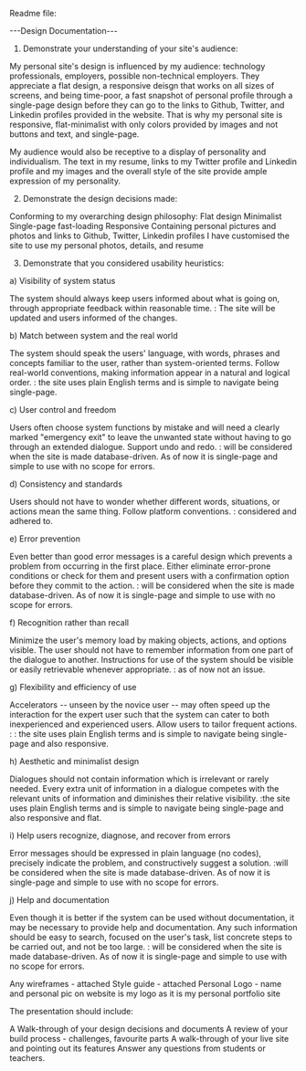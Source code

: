 Readme file:

---Design Documentation---

1) Demonstrate your understanding of your site's audience:

My personal site's design is influenced by my audience: technology professionals, employers, possible non-technical employers. They appreciate a flat design, a responsive deisgn that works on all sizes of screens, and being time-poor, a fast snapshot of personal profile through a single-page design before they can go to the links to Github, Twitter, and Linkedin profiles provided in the website. That is why my personal site is responsive, flat-minimalist with only colors provided by images and not buttons and text, and single-page.

My audience would also be receptive to a display of personality and individualism. The text in my resume, links to my Twitter profile and Linkedin profile and my images and the overall style of the site provide ample expression of my personality.  

2) Demonstrate the design decisions made:

Conforming to my overarching design philosophy:
Flat design
Minimalist
Single-page fast-loading
Responsive
Containing personal pictures and photos and links to Github, Twitter, Linkedin profiles
I have customised the site to use my personal photos, details, and resume


3) Demonstrate that you considered usability heuristics:

a) Visibility of system status

The system should always keep users informed about what is going on, through appropriate feedback within reasonable time. : The site will be updated and users informed of the changes. 

b) Match between system and the real world

The system should speak the users' language, with words, phrases and concepts familiar to the user, rather than system-oriented terms. Follow real-world conventions, making information appear in a natural and logical order. : the site uses plain English terms and is simple to navigate being single-page. 

c) User control and freedom

Users often choose system functions by mistake and will need a clearly marked "emergency exit" to leave the unwanted state without having to go through an extended dialogue. Support undo and redo. : will be considered when the site is made database-driven. As of now it is single-page and simple to use with no scope for errors. 

d) Consistency and standards

Users should not have to wonder whether different words, situations, or actions mean the same thing. Follow platform conventions. : considered and adhered to. 

e) Error prevention

Even better than good error messages is a careful design which prevents a problem from occurring in the first place. Either eliminate error-prone conditions or check for them and present users with a confirmation option before they commit to the action. : will be considered when the site is made database-driven. As of now it is single-page and simple to use with no scope for errors. 

f) Recognition rather than recall

Minimize the user's memory load by making objects, actions, and options visible. The user should not have to remember information from one part of the dialogue to another. Instructions for use of the system should be visible or easily retrievable whenever appropriate. : as of now not an issue.

g) Flexibility and efficiency of use

Accelerators -- unseen by the novice user -- may often speed up the interaction for the expert user such that the system can cater to both inexperienced and experienced users. Allow users to tailor frequent actions. :  : the site uses plain English terms and is simple to navigate being single-page and also responsive. 

h) Aesthetic and minimalist design

Dialogues should not contain information which is irrelevant or rarely needed. Every extra unit of information in a dialogue competes with the relevant units of information and diminishes their relative visibility. :the site uses plain English terms and is simple to navigate being single-page and also responsive and flat. 

i) Help users recognize, diagnose, and recover from errors

Error messages should be expressed in plain language (no codes), precisely indicate the problem, and constructively suggest a solution. :will be considered when the site is made database-driven. As of now it is single-page and simple to use with no scope for errors. 

j) Help and documentation

Even though it is better if the system can be used without documentation, it may be necessary to provide help and documentation. Any such information should be easy to search, focused on the user's task, list concrete steps to be carried out, and not be too large. : will be considered when the site is made database-driven. As of now it is single-page and simple to use with no scope for errors. 




Any wireframes - attached
Style guide - attached
Personal Logo - name and personal pic on website is my logo as it is my personal portfolio site

The presentation should include:

A Walk-through of your design decisions and documents
A review of your build process - challenges, favourite parts
A walk-through of your live site and pointing out its features
Answer any questions from students or teachers.

